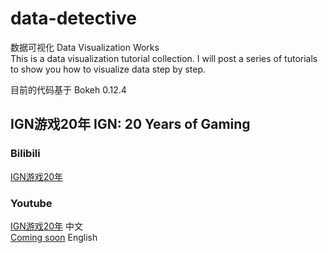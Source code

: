 # data-detective
数据可视化 Data Visualization Works  
This is a data visualization tutorial collection. I will post a series of tutorials to show you how to visualize data step by step.

目前的代码基于 Bokeh 0.12.4
## IGN游戏20年 IGN: 20 Years of Gaming  
### Bilibili
[IGN游戏20年](http://space.bilibili.com/16696495/#!/channel-detail/6219/1/0)
### Youtube
[IGN游戏20年](https://www.youtube.com/watch?v=IqjE9mzfqSM&index=1&list=PLwY2GJhAPWRdmOCA9H2B_4dDk2XH5pvSq) 中文  
[Coming soon]() English
